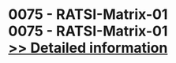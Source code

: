 # 0075 - RATSI-Matrix-01<br />0075 - RATSI-Matrix-01<br />[>> Detailed information](https://secure.shareit.com/shareit/product.html?productid=300951615&affiliateid=200057808)